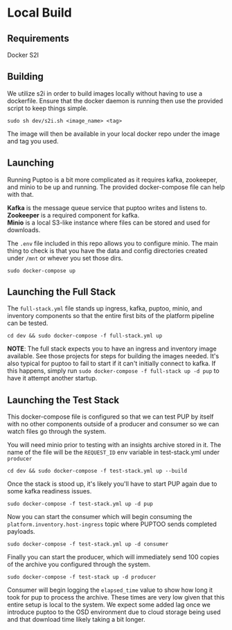 # Local Build

## Requirements

Docker
S2I

## Building

We utilize s2i in order to build images locally without having to use a dockerfile.
Ensure that the docker daemon is running then use the provided script to keep things simple.

`sudo sh dev/s2i.sh <image_name> <tag>`

The image will then be available in your local docker repo under the image and tag you used.

## Launching

Running Puptoo is a bit more complicated as it requires kafka, zookeeper, and minio to be up and running. The provided docker-compose file can help with that.

**Kafka** is the message queue service that puptoo writes and listens to.  
**Zookeeper** is a required component for kafka.  
**Minio** is a local S3-like instance where files can be stored and used for downloads.

The `.env` file included in this repo allows you to configure minio. The main thing to check is that you have the data and config directories created under `/mnt` or whever you set those dirs.

`sudo docker-compose up`

## Launching the Full Stack

The `full-stack.yml` file stands up ingress, kafka, puptoo, minio, and inventory components so that the entire first bits of the platform pipeline can be tested. 

    cd dev && sudo docker-compose -f full-stack.yml up 

**NOTE**: The full stack expects you to have an ingress and inventory image available. See those projects for steps for building the images needed. It's also typical for puptoo to fail to start if it can't initially connect to kafka. If this happens, simply run `sudo docker-compose -f full-stack up -d pup` to have it attempt another startup.

## Launching the Test Stack

This docker-compose file is configured so that we can test PUP by itself with no other components outside of a producer and consumer so we can watch files go through the system. 

You will need minio prior to testing with an insights archive stored in it. The name of the file will be the `REQUEST_ID` env variable in test-stack.yml under `producer`

    cd dev && sudo docker-compose -f test-stack.yml up --build

Once the stack is stood up, it's likely you'll have to start PUP again due to some kafka readiness issues.

    sudo docker-compose -f test-stack.yml up -d pup

Now you can start the consumer which will begin consuming the `platform.inventory.host-ingress` topic where PUPTOO sends completed payloads.

    sudo docker-compose -f test-stack.yml up -d consumer

Finally you can start the producer, which will immediately send 100 copies of the archive you configured through the system.

    sudo docker-compose -f test-stack up -d producer

Consumer will begin logging the `elapsed_time` value to show how long it took for pup to process the archive. These times are very low given that this entire setup is local to the system. We expect some added lag once we introduce puptoo to the OSD environment due to cloud storage being used and that download time likely taking a bit longer.